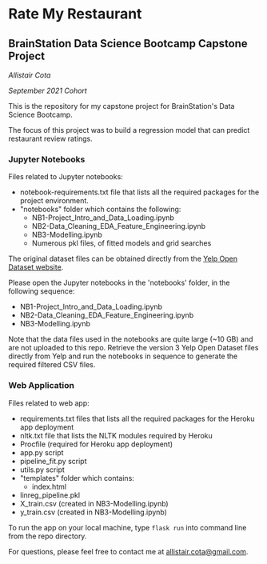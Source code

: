 # Rate My Restaurant
## BrainStation Data Science Bootcamp Capstone Project
*Allistair Cota*

*September 2021 Cohort*

This is the repository for my capstone project for BrainStation's Data Science Bootcamp.

The focus of this project was to build a regression model that can predict restaurant review ratings.

### Jupyter Notebooks
Files related to Jupyter notebooks:
- notebook-requirements.txt file that lists all the required packages for the project environment.
- "notebooks" folder which contains the following:
  - NB1-Project_Intro_and_Data_Loading.ipynb
  - NB2-Data_Cleaning_EDA_Feature_Engineering.ipynb
  - NB3-Modelling.ipynb
  - Numerous pkl files, of fitted models and grid searches

The original dataset files can be obtained directly from the [Yelp Open Dataset website](https://www.yelp.com/dataset).

Please open the Jupyter notebooks in the 'notebooks' folder, in the following sequence:
- NB1-Project_Intro_and_Data_Loading.ipynb
- NB2-Data_Cleaning_EDA_Feature_Engineering.ipynb
- NB3-Modelling.ipynb

Note that the data files used in the notebooks are quite large (~10 GB) and are not uploaded to this repo. Retrieve the version 3 Yelp Open Dataset files directly from Yelp and run the notebooks in sequence to generate the required filtered CSV files.

### Web Application
Files related to web app:
- requirements.txt files that lists all the required packages for the Heroku app deployment
- nltk.txt file that lists the NLTK modules required by Heroku
- Procfile (required for Heroku app deployment)
- app.py script
- pipeline_fit.py script
- utils.py script
- "templates" folder which contains:
  - index.html
- linreg_pipeline.pkl
- X_train.csv (created in NB3-Modelling.ipynb)
- y_train.csv (created in NB3-Modelling.ipynb)

To run the app on your local machine, type `flask run` into command line from the repo directory. 

For questions, please feel free to contact me at allistair.cota@gmail.com.




